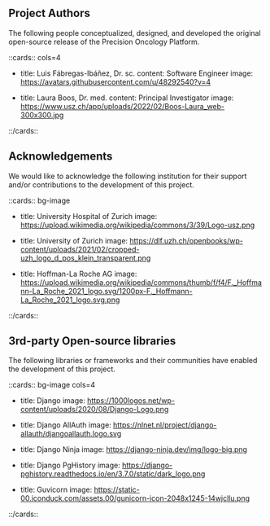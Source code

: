 

## Project Authors

The following people conceptualized, designed, and developed the original open-source release of the Precision Oncology Platform. 

[](https://www.usz.ch/app/uploads/2022/02/Boos-Laura_web-300x300.jpg)


::cards:: cols=4

- title: Luis Fábregas-Ibáñez, Dr. sc. 
  content: Software Engineer
  image: https://avatars.githubusercontent.com/u/48292540?v=4

- title: Laura Boos, Dr. med.
  content: Principal Investigator
  image: https://www.usz.ch/app/uploads/2022/02/Boos-Laura_web-300x300.jpg

::/cards::

## Acknowledgements

We would like to acknowledge the following institution for their support and/or contributions to the development of this project.

::cards:: bg-image

- title: University Hospital of Zurich
  image: https://upload.wikimedia.org/wikipedia/commons/3/39/Logo-usz.png

- title: University of Zurich
  image: https://dlf.uzh.ch/openbooks/wp-content/uploads/2021/02/cropped-uzh_logo_d_pos_klein_transparent.png

- title: Hoffman-La Roche AG
  image: https://upload.wikimedia.org/wikipedia/commons/thumb/f/f4/F._Hoffmann-La_Roche_2021_logo.svg/1200px-F._Hoffmann-La_Roche_2021_logo.svg.png

::/cards::

## 3rd-party Open-source libraries

The following libraries or frameworks and their communities have enabled the development of this project.  


::cards:: bg-image cols=4

- title: Django
  image: https://1000logos.net/wp-content/uploads/2020/08/Django-Logo.png

- title: Django AllAuth
  image: https://nlnet.nl/project/django-allauth/djangoallauth.logo.svg

- title: Django Ninja
  image: https://django-ninja.dev/img/logo-big.png

- title: Django PgHistory
  image: https://django-pghistory.readthedocs.io/en/3.7.0/static/dark_logo.png

- title: Guvicorn
  image: https://static-00.iconduck.com/assets.00/gunicorn-icon-2048x1245-14wjcllu.png

::/cards::
